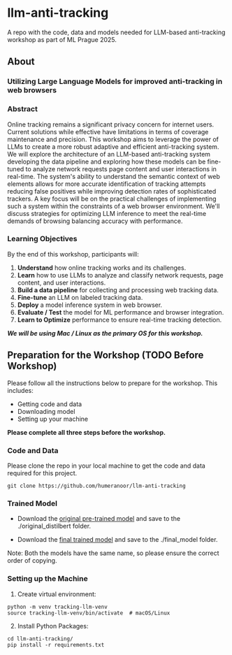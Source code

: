 # llm-anti-tracking
A repo with the code, data and models needed for LLM-based anti-tracking workshop as part of ML Prague 2025. 

## About
### Utilizing Large Language Models for improved anti-tracking in web browsers
### Abstract 
Online tracking remains a significant privacy concern for internet users. Current solutions while effective have limitations in terms of coverage maintenance and precision. This workshop aims to leverage the power of LLMs to create a more robust adaptive and efficient anti-tracking system. We will explore the architecture of an LLM-based anti-tracking system developing the data pipeline and exploring how these models can be fine-tuned to analyze network requests page content and user interactions in real-time. The system's ability to understand the semantic context of web elements allows for more accurate identification of tracking attempts reducing false positives while improving detection rates of sophisticated trackers. A key focus will be on the practical challenges of implementing such a system within the constraints of a web browser environment. We'll discuss strategies for optimizing LLM inference to meet the real-time demands of browsing balancing accuracy with performance.

### Learning Objectives
By the end of this workshop, participants will:
1.	**Understand** how online tracking works and its challenges.
2.	**Learn** how to use LLMs to analyze and classify network requests, page content, and user interactions.
3.	**Build a data pipeline** for collecting and processing web tracking data.
4.	**Fine-tune** an LLM on labeled tracking data.
5.	**Deploy** a model inference system in web browser.
6.	**Evaluate / Test** the model for ML performance and browser integration.
7.	**Learn to Optimize** performance to ensure real-time tracking detection.

_**We will be using Mac / Linux as the primary OS for this workshop.**_

## Preparation for the Workshop (TODO Before Workshop)
Please follow all the instructions below to prepare for the workshop. This includes:
- Getting code and data
- Downloading model
- Setting up your machine

**Please complete all three steps before the workshop.**

### Code and Data
Please clone the repo in your local machine to get the code and data required for this project.
```
git clone https://github.com/humeranoor/llm-anti-tracking
```

### Trained Model
- Download the [original pre-trained model](https://drive.google.com/file/d/1FuDfbfiNawnfvTQJ5MZLdzBh5xGt1Bfq/view?usp=drive_link) and save to the ./original_distilbert folder.

- Download the [final trained model](https://drive.google.com/file/d/1flzzMz2d5JUlrCByjy4bZ20wnpDSiOYw/view?usp=sharing) and save to the ./final_model folder.

Note: Both the models have the same name, so please ensure the correct order of copying.

### Setting up the Machine
1. Create virtual environment:

```
python -m venv tracking-llm-venv
source tracking-llm-venv/bin/activate  # macOS/Linux
```

2. Install Python Packages: 
```
cd llm-anti-tracking/
pip install -r requirements.txt
```
